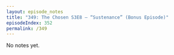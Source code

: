 ```yaml
---
layout: episode_notes
title: "349: The Chosen S3E8 — “Sustenance” (Bonus Episode)"
episodeIndex: 352
permalink: /349
---
```

No notes yet.
